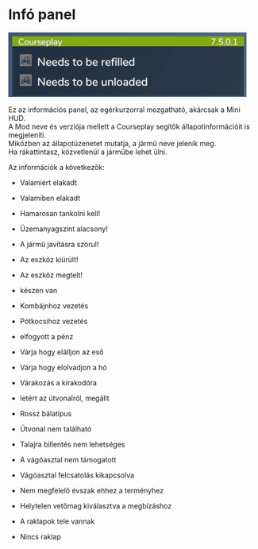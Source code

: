 # Infó panel

![Image](../assets/images/infopanel_0_0_480_130.png)

  
Ez az információs panel, az egérkurzorral mozgatható, akárcsak a Mini HUD.  
A Mod neve és verziója mellett a Courseplay segítők állapotinformációit is megjeleníti.  
Miközben az állapotüzenetet mutatja, a jármű neve jelenik meg.  
Ha rákattintasz, közvetlenül a járműbe lehet ülni.  


  
Az információk a következők:  

- Valamiért elakadt  

- Valamiben elakadt  

- Hamarosan tankolni kell!  

- Üzemanyagszint alacsony!  

- A jármű javításra szorul!  

- Az eszköz kiürült!  

- Az eszköz megtelt!  

- készen van  

- Kombájnhoz vezetés  

- Pótkocsihoz vezetés  

- elfogyott a pénz  

- Várja hogy elálljon az eső  

- Várja hogy elolvadjon a hó  

- Várakozás a kirakodóra  

- letért az útvonalról, megállt  

- Rossz bálatípus  

- Útvonal nem található  

- Talajra billentés nem lehetséges  

- A vágóasztal nem támogatott  

- Vágóasztal felcsatolás kikapcsolva  

- Nem megfelelő évszak ehhez a terményhez  

- Helytelen vetőmag kiválasztva a megbízáshoz  

- A raklapok tele vannak  

- Nincs raklap  


